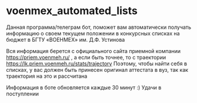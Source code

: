 # voenmex_automated_lists

Данная программа/телеграм бот, поможет вам автоматически получать информацию о своем текущем положении в конкурсных списках на бюджет в БГТУ «ВОЕНМЕХ» им. Д.Ф. Устинова

Вся информация берется с официального сайта приемной компании https://priem.voenmeh.ru/ , а если быть точнее, то с траектории https://lk.priem.voenmeh.ru/stats/trajectory
Поэтому, чтобы найти себя в списках, у вас должен быть принесен оригинал аттестата в вуз, так как траектория на это и рассчитана

Информация в боте обновляется каждые 30 минут :) 
Удачи в поступлении 
